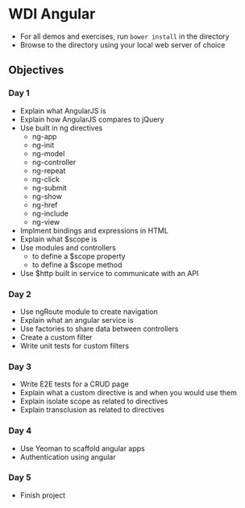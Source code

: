 WDI Angular
===========

* For all demos and exercises, run `bower install` in the directory
* Browse to the directory using your local web server of choice

## Objectives

### Day 1

* Explain what AngularJS is
* Explain how AngularJS compares to jQuery
* Use built in ng directives
	* ng-app
	* ng-init
	* ng-model
	* ng-controller
	* ng-repeat
	* ng-click
	* ng-submit
	* ng-show
	* ng-href
	* ng-include
	* ng-view
* Implment bindings and expressions in HTML
* Explain what $scope is
* Use modules and controllers
	* to define a $scope property
	* to define a $scope method
* Use $http built in service to communicate with an API

### Day 2

* Use ngRoute module to create navigation
* Explain what an angular service is
* Use factories to share data between controllers
* Create a custom filter
* Write unit tests for custom filters

### Day 3

* Write E2E tests for a CRUD page
* Explain what a custom directive is and when you would use them
* Explain isolate scope as related to directives
* Explain transclusion as related to directives

### Day 4

* Use Yeoman to scaffold angular apps
* Authentication using angular

### Day 5

* Finish project

